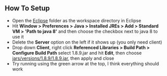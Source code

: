 
## How To Setup 

- Open the [Eclipse](./eclipse) folder as the workspace directory in Eclipse
- Hit **Window > Preferences > Java > Installed JREs > Add > Standard VM > 'Path to java 8'** and then choose the checkbox next to java 8 to use it
- Delete the **Server** option on the left if it shows up (you only need client)
- Drop down **Client**, right click **Referenced Libraries > Build Path > Configure Build Path** select 1.8.9.jar and hit **Edit**, then choose [jars/versions/1.8.9/1.8.9.jar](./jars/versions/1.8.9/1.8.9.jar), then apply and close
- Try running using the green arrow at the top, I think everything should work

